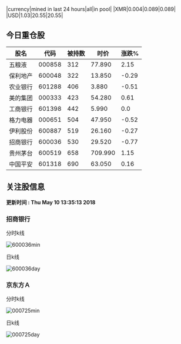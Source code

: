 |currency|mined in last 24 hours|all|in pool|
|XMR|0.004|0.089|0.089|
|USD|1.03|20.55|20.55|

## 今日重仓股 

|股名|代码|被持数|时价|涨跌%|
|---|---|---|---|---|
|五粮液|000858|312|77.890|2.15|
|保利地产|600048|322|13.850|-0.29|
|农业银行|601288|406|3.880|-0.51|
|美的集团|000333|423|54.280|0.61|
|工商银行|601398|442|5.990|0.0|
|格力电器|000651|504|47.950|-0.52|
|伊利股份|600887|519|26.160|-0.27|
|招商银行|600036|530|29.520|-0.77|
|贵州茅台|600519|658|709.990|1.15|
|中国平安|601318|690|63.050|0.16|

## 关注股信息
**更新时间 : Thu May 10 13:35:13 2018**
### 招商银行 
分时k线

![600036min](http://image.sinajs.cn/newchart/min/n/sh600036.gif)

日k线

![600036day](http://image.sinajs.cn/newchart/daily/n/sh600036.gif)

### 京东方Ａ 
分时k线

![000725min](http://image.sinajs.cn/newchart/min/n/sz000725.gif)

日k线

![000725day](http://image.sinajs.cn/newchart/daily/n/sz000725.gif)
